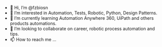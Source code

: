 - 👋 Hi, I’m @fzbiosn
- 👀 I’m interested in Automation, Tests, Robotic, Python, Design Patterns.
- 🌱 I’m currently learning Automation Anywhere 360, UiPath and others products automations.
- 💞️ I’m looking to collaborate on career, robotic process automation and tips.
- 📫 How to reach me ...

<!---
fzbiosn/fzbiosn is a ✨ special ✨ repository because its `README.md` (this file) appears on your GitHub profile.
You can click the Preview link to take a look at your changes.
--->
